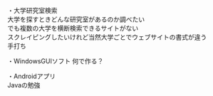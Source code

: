 ・大学研究室検索  
大学を探すときどんな研究室があるのか調べたい  
でも複数の大学を横断検索できるサイトがない  
スクレイピングしたいけれど当然大学ごとでウェブサイトの書式が違う  
手打ち  

・WindowsGUIソフト
何で作る？
  
・Androidアプリ  
Javaの勉強  
